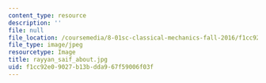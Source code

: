 ```yaml
---
content_type: resource
description: ''
file: null
file_location: /coursemedia/8-01sc-classical-mechanics-fall-2016/f1cc92e09027b13bdda967f59006f03f_rayyan_saif_about.jpg
file_type: image/jpeg
resourcetype: Image
title: rayyan_saif_about.jpg
uid: f1cc92e0-9027-b13b-dda9-67f59006f03f
---
```

